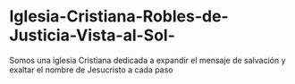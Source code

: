 # Iglesia-Cristiana-Robles-de-Justicia-Vista-al-Sol-
Somos una iglesia Cristiana dedicada a expandir el mensaje de salvación y exaltar el nombre de Jesucristo a cada paso
